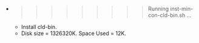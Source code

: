 * >>>>>>>>> Running inst-min-con-cld-bin.sh ...
  * Install cld-bin.
  * Disk size = 1326320K. Space Used = 12K.
